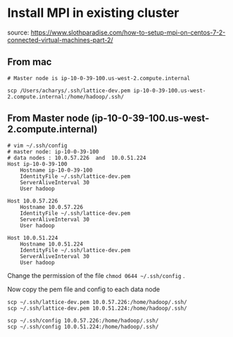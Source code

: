 # Install MPI in existing cluster

source: https://www.slothparadise.com/how-to-setup-mpi-on-centos-7-2-connected-virtual-machines-part-2/

## From mac
```shell script
# Master node is ip-10-0-39-100.us-west-2.compute.internal

scp /Users/acharys/.ssh/lattice-dev.pem ip-10-0-39-100.us-west-2.compute.internal:/home/hadoop/.ssh/
```

## From Master node (ip-10-0-39-100.us-west-2.compute.internal)
```shell script
# vim ~/.ssh/config
# master node: ip-10-0-39-100
# data nodes : 10.0.57.226  and  10.0.51.224
Host ip-10-0-39-100
    Hostname ip-10-0-39-100
    IdentityFile ~/.ssh/lattice-dev.pem
    ServerAliveInterval 30
    User hadoop

Host 10.0.57.226
    Hostname 10.0.57.226
    IdentityFile ~/.ssh/lattice-dev.pem
    ServerAliveInterval 30
    User hadoop

Host 10.0.51.224
    Hostname 10.0.51.224
    IdentityFile ~/.ssh/lattice-dev.pem
    ServerAliveInterval 30
    User hadoop
```
Change the permission of the file ```chmod 0644 ~/.ssh/config``` .

Now copy the pem file and config to each data node
```
scp ~/.ssh/lattice-dev.pem 10.0.57.226:/home/hadoop/.ssh/
scp ~/.ssh/lattice-dev.pem 10.0.51.224:/home/hadoop/.ssh/

scp ~/.ssh/config 10.0.57.226:/home/hadoop/.ssh/
scp ~/.ssh/config 10.0.51.224:/home/hadoop/.ssh/
```

